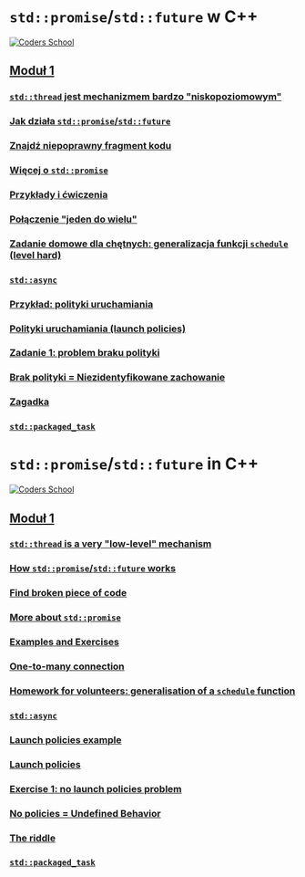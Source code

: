 # <code>std::promise</code>/<code>std::future</code> w C++

<a href="https://coders.school">
    <img width="500" data-src="coders_school_logo.png" src="coders_school_logo.png" alt="Coders School" class="plain">
</a>

## [Moduł 1](module1/index.pl.html)

### [<code>std::thread</code> jest mechanizmem bardzo "niskopoziomowym"](module1/01_std-thread-low-level.pl.md)

### [Jak działa <code>std::promise</code>/<code>std::future</code>](module1/02_how-promise-future-works.pl.md)

### [Znajdź niepoprawny fragment kodu](module1/03_find-broken-piece-of-code.pl.md)

### [Więcej o <code>std::promise</code>](module1/04_more-about-std-promise.pl.md)

### [Przykłady i ćwiczenia](module1/05_package-this-function.pl.md)

### [Połączenie "jeden do wielu"](module1/06_one-to-many.pl.md)

### [Zadanie domowe dla chętnych: generalizacja funkcji <code>schedule</code> (level hard)](module1/07_homework-generalization-of-schedule-function.pl.md)

### [<code>std::async</code>](module1/08_std-async.pl.md)

### [Przykład: polityki uruchamiania](module1/09_example-launch-policies.pl.md)

### [Polityki uruchamiania (launch policies)](module1/10_launch-policies.pl.md)

### [Zadanie 1: problem braku polityki](module1/11_exercise1-no-launch-policies.pl.md)

### [Brak polityki = Niezidentyfikowane zachowanie](module1/12_no-policies-undefined-behaviour.pl.md)

### [Zagadka](module1/13_riddle.pl.md)

### [<code>std::packaged_task</code>](module1/14_std-packaged-task.pl.md)

# <code>std::promise</code>/<code>std::future</code> in C++

<a href="https://coders.school">
    <img width="500" data-src="coders_school_logo.png" src="coders_school_logo.png" alt="Coders School" class="plain">
</a>

## [Moduł 1](module1/index.en.html)

### [<code>std::thread</code> is a very "low-level" mechanism](module1/01_std-thread-low-level.en.md)

### [How <code>std::promise</code>/<code>std::future</code> works](module1/02_how-promise-future-works.en.md)

### [Find broken piece of code](module1/03_find-broken-piece-of-code.en.md)

### [More about <code>std::promise</code>](module1/04_more-about-std-promise.en.md)

### [Examples and Exercises](module1/05_package-this-function.en.md)

### [One-to-many connection](module1/06_one-to-many.en.md)

### [Homework for volunteers: generalisation of a <code>schedule</code> function](module1/07_homework-generalization-of-schedule-function.en.md)

### [<code>std::async</code>](module1/08_std-async.en.md)

### [Launch policies example](module1/09_example-launch-policies.en.md)

### [Launch policies](module1/10_launch-policies.en.md)

### [Exercise 1: no launch policies problem](module1/11_exercise1-no-launch-policies.en.md)

### [No policies = Undefined Behavior](module1/12_no-policies-undefined-behaviour.en.md)

### [The riddle](module1/13_riddle.en.md)

### [<code>std::packaged_task</code>](module1/14_std-packaged-task.en.md)
